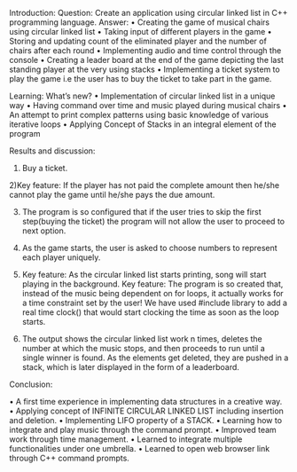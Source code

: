Introduction:
Question: Create an application using circular linked list in C++ programming language.
Answer: 
•	Creating the game of musical chairs using circular linked list
•	Taking input of different players in the game
•	Storing and updating count of the eliminated player and the number of chairs after each round
•	Implementing audio and time control through the console
•	Creating a leader board at the end of the game depicting the last standing player at the very using stacks
•	Implementing a ticket system to play the game i.e the user has to buy the ticket to take part in the game.

Learning: What’s new?
•	Implementation of circular linked list in a unique way
•	Having command over time and music played during musical chairs 
•	An attempt to print complex patterns using basic knowledge of various iterative loops
•	Applying Concept of Stacks in an integral element of the program

Results and discussion:

1) Buy a ticket.
 
2)Key feature: If the player has not paid the complete amount then he/she cannot play the game until he/she pays the due amount.

3) The program is so configured that if the user tries to skip the first step(buying the ticket) the program will not allow the user to proceed to next option.
 
4) As the game starts, the user is asked to choose numbers to represent each player uniquely.
 

5) Key feature: As the circular linked list starts printing, song will start playing in the background.
    Key feature: The program is so created that, instead of the music being dependent on for loops, it actually works for a time constraint set by the user!
We have used #include<ctime> library to add a real time clock() that would start clocking the time as soon as the loop starts. 
6) The output shows the circular linked list work n times, deletes the number at which the music stops, and then proceeds to run until a single winner is found.
As the elements get deleted, they are pushed in a stack, which is later displayed in the form of a leaderboard.
 
Conclusion:
	
•	A first time experience in implementing data structures in a creative way.
•	Applying concept of INFINITE CIRCULAR LINKED LIST including insertion and deletion.
•	Implementing LIFO property of a STACK.
•	Learning how to integrate and play music through the command prompt.
•	Improved team work through time management.
•	Learned to integrate multiple functionalities under one umbrella.
•	Learned to open web browser link through C++ command prompts.
